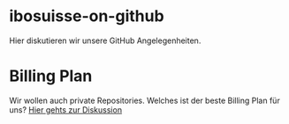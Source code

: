 ibosuisse-on-github
===================

Hier diskutieren wir unsere GitHub Angelegenheiten.

Billing Plan
============

Wir wollen auch private Repositories. Welches ist der beste Billing Plan für uns?
[Hier gehts zur Diskussion](https://github.com/ibosuisse/ibosuisse-on-github/blob/master/Billing-Plan.md)
